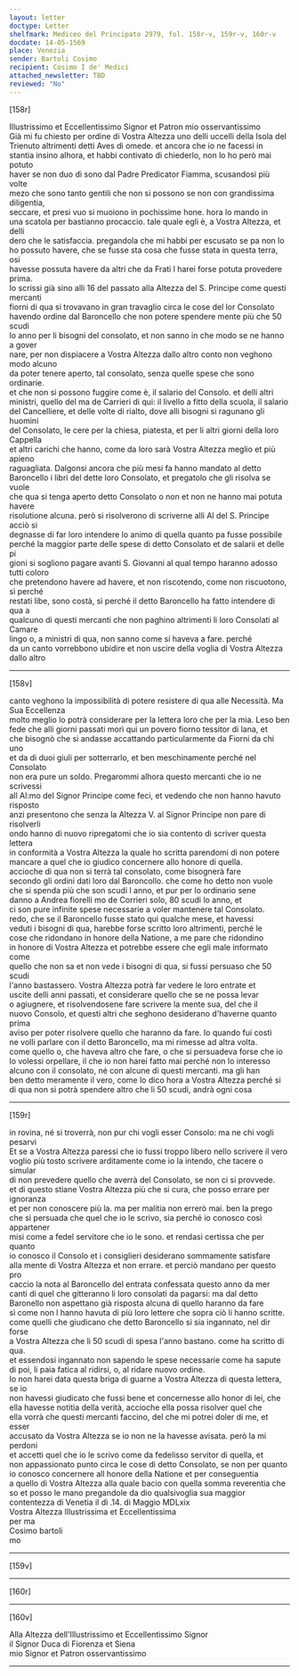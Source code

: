 ```yaml
---
layout: letter
doctype: Letter
shelfmark: Mediceo del Principato 2979, fol. 158r-v, 159r-v, 160r-v
docdate: 14-05-1569
place: Venezia
sender: Bartoli Cosimo
recipient: Cosimo I de' Medici
attached_newsletter: TBD
reviewed: "No"
---
```


[158r]  
  
  
Illustrissimo et Eccellentissimo Signor et Patron mio osservantissimo  
Già mi fu chiesto per ordine di Vostra Altezza uno delli uccelli della Isola del  
Trienuto altrimenti detti Aves di omede. et ancora che io ne facessi in  
stantia insino alhora, et habbi contivato di chiederlo, non lo ho però mai potuto  
haver se non duo dì sono dal Padre Predicator Fiamma, scusandosi più volte  
mezo che sono tanto gentili che non si possono se non con grandissima diligentia,  
seccare, et presi vuo si muoiono in pochissime hone. hora lo mando in  
una scatola per bastianno procaccio. tale quale egli è, a Vostra Altezza, et delli  
dero che le satisfaccia. pregandola che mi habbi per escusato se pa non lo  
ho possuto havere, che se fusse sta cosa che fusse stata in questa terra, osi  
havesse possuta havere da altri che da Frati l harei forse potuta provedere  
prima.  
Io scrissi già sino alli 16 del passato alla Altezza del S. Principe come questi mercanti  
fiorni di qua si trovavano in gran travaglio circa le cose del lor Consolato  
havendo ordine dal Baroncello che non potere spendere mente più che 50 scudi  
lo anno per li bisogni del consolato, et non sanno in che modo se ne hanno a gover  
nare, per non dispiacere a Vostra Altezza dallo altro conto non veghono modo alcuno  
da poter tenere aperto, tal consolato, senza quelle spese che sono ordinarie.  
et che non si possono fuggire come è, il salario del Consolo. et delli altri  
ministri, quello del ma de Carrieri di qui: il livello a fitto della scuola, il salario  
del Cancelliere, et delle volte di rialto, dove alli bisogni si ragunano gli huomini  
del Consolato, le cere per la chiesa, piatesta, et per li altri giorni della loro Cappella  
et altri carichi che hanno, come da loro sarà Vostra Altezza meglio et più apieno  
raguagliata. Dalgonsi ancora che più mesi fa hanno mandato al detto  
Baroncello i libri del dette loro Consolato, et pregatolo che gli risolva se vuole  
che qua si tenga aperto detto Consolato o non et non ne hanno mai potuta havere  
risolutione alcuna. però si risolverono di scriverne alli Al del S. Principe acciò si  
degnasse di far loro intendere lo animo di quella quanto pa fusse possibile  
perché la maggior parte delle spese di detto Consolato et de salarii et delle pi  
gioni si sogliono pagare avanti S. Giovanni al qual tempo haranno adosso tutti coloro  
che pretendono havere ad havere, et non riscotendo, come non riscuotono, sì perché  
restati libe, sono costà, sì perché il detto Baroncello ha fatto intendere di qua a  
qualcuno di questi mercanti che non paghino altrimenti li loro Consolati al Camare  
lingo o, a ministri di qua, non sanno come si haveva a fare. perché  
da un canto vorrebbono ubidire et non uscire della voglia di Vostra Altezza dallo altro  
  
---  

[158v]  
  
  
canto veghono la impossibilità di potere resistere di qua alle Necessità. Ma Sua Eccellenza  
molto meglio lo potrà considerare per la lettera loro che per la mia. Leso ben  
fede che alli giorni passati morì qui un povero fiorno tessitor di lana, et  
che bisognò che si andasse accattando particularmente da Fiorni da chi uno  
et da di duoi giuli per sotterrarlo, et ben meschinamente perché nel Consolato  
non era pure un soldo. Pregarommi alhora questo mercanti che io ne scrivessi  
all Al:mo del Signor Principe come feci, et vedendo che non hanno havuto risposto  
anzi presentono che senza la Altezza V. al Signor Principe non pare di risolverli  
ondo hanno di nuovo ripregatomi che io sia contento di scriver questa lettera  
in conformità a Vostra Altezza la quale ho scritta parendomi di non potere  
mancare a quel che io giudico concernere allo honore di quella.  
accioche di qua non si terrà tal consolato, come bisognerà fare  
secondo gli ordini dati loro dal Baroncollo. che come ho detto non vuole  
che si spenda più che son scudi l anno, et pur per lo ordinario sene  
danno a Andrea fiorelli mo de Corrieri solo, 80 scudi lo anno, et  
ci son pure infinite spese necessarie a voler mantenere tal Consolato.  
redo, che se il Baroncello fusse stato qui qualche mese, et havessi  
veduti i bisogni di qua, harebbe forse scritto loro altrimenti, perché le  
cose che ridondano in honore della Natione, a me pare che ridondino  
in honore di Vostra Altezza et potrebbe essere che egli male informato come  
quello che non sa et non vede i bisogni di qua, si fussi persuaso che 50 scudi  
l'anno bastassero. Vostra Altezza potrà far vedere le loro entrate et  
uscite delli anni passati, et considerare quello che se ne possa levar  
o agiugnere, et risolvendosene fare scrivere la mente sua, del che il  
nuovo Consolo, et questi altri che seghono desiderano d'haverne quanto prima  
aviso per poter risolvere quello che haranno da fare. Io quando fui costì  
ne volli parlare con il detto Baroncello, ma mi rimesse ad altra volta.  
come quello o, che haveva altro che fare, o che si persuadeva forse che io  
lo volessi orpellare, il che io non harei fatto mai perché non lo interesso  
alcuno con il consolato, né con alcune di questi mercanti. ma gli han  
ben detto meramente il vero, come lo dico hora a Vostra Altezza perché si  
di qua non si potrà spendere altro che li 50 scudi, andrà ogni cosa  
  
---  

[159r]  
  
  
in rovina, né si troverrà, non pur chi vogli esser Consolo: ma ne chi vogli pesarvi  
Et se a Vostra Altezza paressi che io fussi troppo libero nello scrivere il vero  
voglio più tosto scrivere arditamente come io la intendo, che tacere o simular  
di non prevedere quello che averrà del Consolato, se non ci si provvede.  
et di questo stiane Vostra Altezza più che si cura, che posso errare per ignoranza  
et per non conoscere più la. ma per malitia non errerò mai. ben la prego  
che si persuada che quel che io le scrivo, sia perché io conosco così appartener  
misi come a fedel servitore che io le sono. et rendasi certissa che per quanto  
io conosco il Consolo et i consiglieri desiderano sommamente satisfare  
alla mente di Vostra Altezza et non errare. et perciò mandano per questo pro  
caccio la nota al Baroncello del entrata confessata questo anno da mer  
canti di quel che gitteranno li loro consolati da pagarsi: ma dal detto  
Baronello non aspettano già risposta alcuna di quello haranno da fare  
sì come non l hanno havuta di più loro lettere che sopra ciò li hanno scritte.  
come quelli che giudicano che detto Baroncello si sia ingannato, nel dir forse  
a Vostra Altezza che li 50 scudi di spesa l'anno bastano. come ha scritto di qua.  
et essendosi ingannato non sapendo le spese necessarie come ha sapute  
di poi, li paia fatica al ridirsi, o, al ridare nuovo ordine.  
Io non harei data questa briga di guarne a Vostra Altezza di questa lettera, se io  
non havessi giudicato che fussi bene et concernesse allo honor di lei, che  
ella havesse notitia della verità, accioche ella possa risolver quel che  
ella vorrà che questi mercanti faccino, del che mi potrei doler di me, et esser  
accusato da Vostra Altezza se io non ne la havesse avisata. però la mi perdoni  
et accetti quel che io le scrivo come da fedelisso servitor di quella, et  
non appassionato punto circa le cose di detto Consolato, se non per quanto  
io conosco concernere all honore della Natione et per conseguentia  
a quello di Vostra Altezza alla quale bacio con quella somma reverentia che  
so et posso le mano pregandole da dio qualsivoglia sua maggior  
contentezza di Venetia il dì .14. di Maggio MDLxix  
Vostra Altezza Illustrissima et Eccellentissima  
per ma  
Cosimo bartoli  
mo  
  
---  

[159v]  
  
  
  
---  

[160r]  
  
  
  
---  

[160v]  
  
  
Alla Altezza dell'Illustrissimo et Eccellentissimo Signor  
il Signor Duca di Fiorenza et Siena  
mio Signor et Patron osservantissimo  
  
---  

